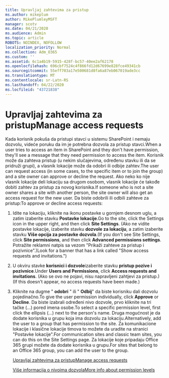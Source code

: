 ```yaml
---
title: Upravljaj zahtevima za pristup
ms.author: mikeplum
author: MikePlumleyMSFT
manager: scotv
ms.date: 04/21/2020
ms.audience: Admin
ms.topic: article
ROBOTS: NOINDEX, NOFOLLOW
localization_priority: Normal
ms.collection: Adm_O365
ms.custom: ''
ms.assetid: 6c1a4b19-5915-428f-bc57-40ee2af62178
ms.openlocfilehash: 696cbf7524c4f866fd12d67699e828fce49341cb
ms.sourcegitcommit: 55eff703a17e500681d8fa6a87eb067019ade3cc
ms.translationtype: MT
ms.contentlocale: sr-Latn-RS
ms.lasthandoff: 04/22/2020
ms.locfileid: "43721838"
---
```

# <a name="manage-access-requests"></a><span data-ttu-id="616d3-102">Upravljaj zahtevima za pristup</span><span class="sxs-lookup"><span data-stu-id="616d3-102">Manage access requests</span></span>

<span data-ttu-id="616d3-103">Kada korisnik pokuša da pristupi stavci u sistemu SharePoint i nemaju dozvolu, videće poruku da im je potrebna dozvola za pristup stavci.</span><span class="sxs-lookup"><span data-stu-id="616d3-103">When a user tries to access an item in SharePoint and they don't have permission, they'll see a message that they need permission to access the item.</span></span> <span data-ttu-id="616d3-104">Korisnik može da zahteva pristup (u nekim slučajevima, određenu stavku ili da se pridruži grupi), a vlasnik lokacije može da odobri ili odbije zahtev.</span><span class="sxs-lookup"><span data-stu-id="616d3-104">The user can request access (in some cases, to the specific item or to join the group) and a site owner can approve or decline the request.</span></span> <span data-ttu-id="616d3-105">Ako neko ko nije vlasnik lokacije deli lokaciju sa drugom osobom, vlasnik lokacije će takođe dobiti zahtev za pristup za novog korisnika.</span><span class="sxs-lookup"><span data-stu-id="616d3-105">If someone who is not a site owner shares a site with another person, the site owner will also get an access request for the new user.</span></span> <span data-ttu-id="616d3-106">Da biste odobrili ili odbili zahteve za pristup:</span><span class="sxs-lookup"><span data-stu-id="616d3-106">To approve or decline access requests:</span></span>
  
1. <span data-ttu-id="616d3-107">Idite na lokaciju, kliknite na ikonu postavke u gornjem desnom uglu, a zatim izaberite stavku **Postavke lokacije**.</span><span class="sxs-lookup"><span data-stu-id="616d3-107">Go to the site, click the Settings icon in the upper right, and then click **Site Settings**.</span></span> <span data-ttu-id="616d3-108">(Ako ne vidite postavke lokacije, izaberite stavku **dozvole za lokaciju**, a zatim izaberite stavku **Više opcija za postavke dozvola**.</span><span class="sxs-lookup"><span data-stu-id="616d3-108">(If you don't see Site Settings, click **Site permissions**, and then click **Advanced permissions settings**.</span></span> <span data-ttu-id="616d3-109">Potražite reklamni natpis sa vezom "Prikaži zahteve za pristup i pozivnice".)</span><span class="sxs-lookup"><span data-stu-id="616d3-109">Look for a banner that has a link called "Show access requests and invitations.")</span></span>
    
2. <span data-ttu-id="616d3-110">U okviru stavke **korisnici i dozvole**izaberite stavku **pristup pozive i pozivnice**.</span><span class="sxs-lookup"><span data-stu-id="616d3-110">Under **Users and Permissions**, click **Access requests and invitations**.</span></span> <span data-ttu-id="616d3-111">(Ako se ovo ne pojavi, nisu napravljeni zahtjevi za pristup.)</span><span class="sxs-lookup"><span data-stu-id="616d3-111">(If this doesn't appear, no access requests have been made.)</span></span>
    
3. <span data-ttu-id="616d3-112">Kliknite na dugme " **odobri** " ili " **Odbij**" da biste korisniku dali dozvolu pojedinačno.</span><span class="sxs-lookup"><span data-stu-id="616d3-112">To give the user permission individually, click **Approve** or **Decline**.</span></span> <span data-ttu-id="616d3-113">Da biste izabrali određeni nivo dozvole, prvo kliknite na tri tačke (...) pored imena osobe.</span><span class="sxs-lookup"><span data-stu-id="616d3-113">To select a specific permission level, first click the ellipsis (...) next to the person's name.</span></span> <span data-ttu-id="616d3-114">Druga mogućnost je da dodate korisnika u grupu koja ima dozvolu za lokaciju.</span><span class="sxs-lookup"><span data-stu-id="616d3-114">Alternatively, add the user to a group that has permission to the site.</span></span> <span data-ttu-id="616d3-115">Za komunikacione lokacije i klasične lokacije timova to možete da uradite na stranici "Postavke lokacije".</span><span class="sxs-lookup"><span data-stu-id="616d3-115">For communication sites and classic team sites, you can do this on the Site Settings page.</span></span> <span data-ttu-id="616d3-116">Za lokacije koje pripadaju Office 365 grupi možete da dodate korisnika u grupu.</span><span class="sxs-lookup"><span data-stu-id="616d3-116">For sites that belong to an Office 365 group, you can add the user to the group.</span></span>
    
    [<span data-ttu-id="616d3-117">Upravljaj zahtevima za pristup</span><span class="sxs-lookup"><span data-stu-id="616d3-117">Manage access requests </span></span>](https://go.microsoft.com/fwlink/?linkid=2008747)
    
    [<span data-ttu-id="616d3-118">Više informacija o nivoima dozvola</span><span class="sxs-lookup"><span data-stu-id="616d3-118">More info about permission levels</span></span>](https://go.microsoft.com/fwlink/?linkid=867071)
    

